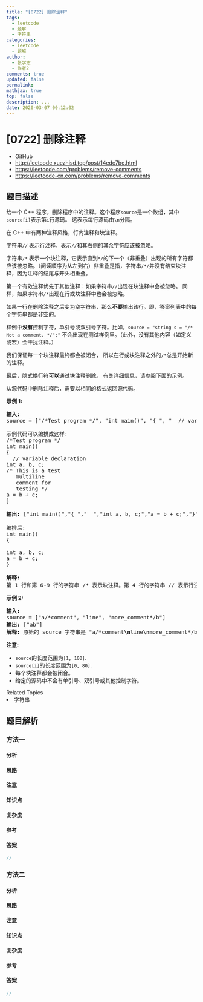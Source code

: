 ```yaml
---
title: "[0722] 删除注释"
tags:
  - leetcode
  - 题解
  - 字符串
categories:
  - leetcode
  - 题解
author:
  - 张学志
  - 作者2
comments: true
updated: false
permalink:
mathjax: true
top: false
description: ...
date: 2020-03-07 00:12:02
---
```



# [0722] 删除注释
* [GitHub](https://github.com/algoboy101/LeetCodeCrowdsource/tree/master/_posts/QA/%5B0722%5D%20%E5%88%A0%E9%99%A4%E6%B3%A8%E9%87%8A.md)
* http://leetcode.xuezhisd.top/post/14edc7be.html
* https://leetcode.com/problems/remove-comments
* https://leetcode-cn.com/problems/remove-comments


## 题目描述

<p>给一个 C++ 程序，删除程序中的注释。这个程序<code>source</code>是一个数组，其中<code>source[i]</code>表示第<code>i</code>行源码。&nbsp;这表示每行源码由<code>\n</code>分隔。</p>

<p>在 C++ 中有两种注释风格，行内注释和块注释。</p>

<p>字符串<code>//</code> 表示行注释，表示<code>//</code>和其右侧的其余字符应该被忽略。</p>

<p>字符串<code>/*</code> 表示一个块注释，它表示直到<code>*/</code>的下一个（非重叠）出现的所有字符都应该被忽略。（阅读顺序为从左到右）非重叠是指，字符串<code>/*/</code>并没有结束块注释，因为注释的结尾与开头相重叠。</p>

<p>第一个有效注释优先于其他注释：如果字符串<code>//</code>出现在块注释中会被忽略。 同样，如果字符串<code>/*</code>出现在行或块注释中也会被忽略。</p>

<p>如果一行在删除注释之后变为空字符串，那么<strong>不要</strong>输出该行。即，答案列表中的每个字符串都是非空的。</p>

<p>样例中<strong>没有</strong>控制字符，单引号或双引号字符。比如，<code>source = &quot;string s = &quot;/* Not a comment. */&quot;;&quot;</code> 不会出现在测试样例里。（此外，没有其他内容（如定义或宏）会干扰注释。）</p>

<p>我们保证每一个块注释最终都会被闭合， 所以在行或块注释之外的<code>/*</code>总是开始新的注释。</p>

<p>最后，隐式换行符<strong>可以</strong>通过块注释删除。 有关详细信息，请参阅下面的示例。</p>

<p>从源代码中删除注释后，需要以相同的格式返回源代码。</p>

<p><strong>示例&nbsp;1:</strong></p>

<pre>
<strong>输入:</strong> 
source = [&quot;/*Test program */&quot;, &quot;int main()&quot;, &quot;{ &quot;, &quot;  // variable declaration &quot;, &quot;int a, b, c;&quot;, &quot;/* This is a test&quot;, &quot;   multiline  &quot;, &quot;   comment for &quot;, &quot;   testing */&quot;, &quot;a = b + c;&quot;, &quot;}&quot;]

示例代码可以编排成这样:
/*Test program */
int main()
{ 
  // variable declaration 
int a, b, c;
/* This is a test
   multiline  
   comment for 
   testing */
a = b + c;
}

<strong>输出:</strong> [&quot;int main()&quot;,&quot;{ &quot;,&quot;  &quot;,&quot;int a, b, c;&quot;,&quot;a = b + c;&quot;,&quot;}&quot;]

编排后:
int main()
{ 
  
int a, b, c;
a = b + c;
}

<strong>解释:</strong> 
第 1 行和第 6-9 行的字符串 /* 表示块注释。第 4 行的字符串 // 表示行注释。
</pre>

<p><strong>示例 2:</strong></p>

<pre>
<strong>输入:</strong> 
source = [&quot;a/*comment&quot;, &quot;line&quot;, &quot;more_comment*/b&quot;]
<strong>输出:</strong> [&quot;ab&quot;]
<strong>解释:</strong> 原始的 source 字符串是 &quot;a/*comment<strong>\n</strong>line<strong>\n</strong>more_comment*/b&quot;, 其中我们用粗体显示了换行符。删除注释后，隐含的换行符被删除，留下字符串 &quot;ab&quot; 用换行符分隔成数组时就是 [&quot;ab&quot;].
</pre>

<p><strong>注意:</strong></p>

<ul>
	<li><code>source</code>的长度范围为<code>[1, 100]</code>.</li>
	<li><code>source[i]</code>的长度范围为<code>[0, 80]</code>.</li>
	<li>每个块注释都会被闭合。</li>
	<li>给定的源码中不会有单引号、双引号或其他控制字符。</li>
</ul>
<div><div>Related Topics</div><div><li>字符串</li></div></div>


## 题目解析


### 方法一

#### 分析

#### 思路

#### 注意

#### 知识点

#### 复杂度

#### 参考

#### 答案

```cpp
//
```


### 方法二

#### 分析

#### 思路

#### 注意

#### 知识点

#### 复杂度

#### 参考

#### 答案

```cpp
//
```


